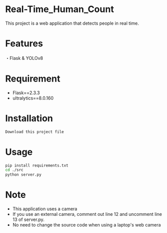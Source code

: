 # Real-Time_Human_Count

This project is a web application that detects people in real time.

# Features

・Flask & YOLOv8
 
# Requirement

* ﻿Flask==2.3.3
* ultralytics==8.0.160
 
# Installation
 
```bash
Download this project file
```
 
# Usage
 
```bash
pip install requirements.txt
cd ./src
python server.py
```
 
# Note
 
* This application uses a camera
* If you use an external camera, comment out line 12 and uncomment line 13 of server.py.
* No need to change the source code when using a laptop's web camera
